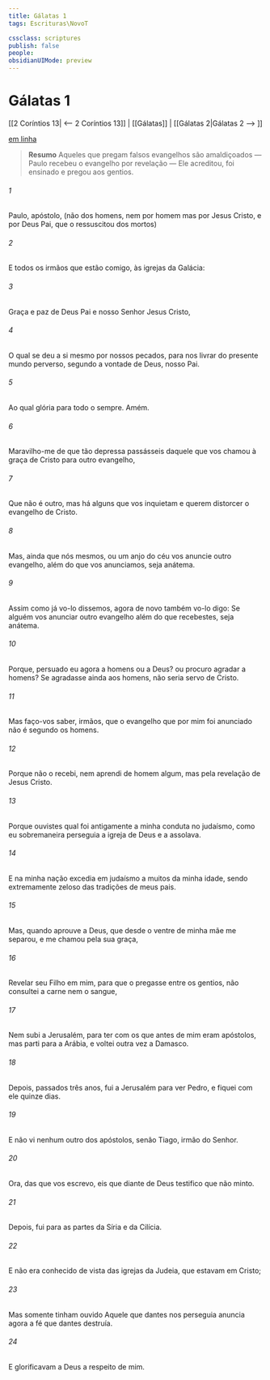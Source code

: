 ```yaml
---
title: Gálatas 1
tags: Escrituras\NovoT

cssclass: scriptures
publish: false
people:
obsidianUIMode: preview
---
```


# Gálatas 1
[[2 Coríntios 13| <-- 2 Coríntios 13]] | [[Gálatas]] | [[Gálatas 2|Gálatas 2 --> ]]

[em linha](https://churchofjesuschrist.org/study/scriptures/nt/gal/1?lang=por)

> __Resumo__
Aqueles que pregam falsos evangelhos são amaldiçoados — Paulo recebeu o evangelho por revelação — Ele acreditou, foi ensinado e pregou aos gentios.

###### 1 
Paulo, apóstolo, (não  dos homens, nem por homem  mas por Jesus Cristo, e por Deus Pai, que o ressuscitou dos mortos)

###### 2 
E todos os irmãos que estão comigo, às igrejas da Galácia:

###### 3 
Graça e paz de Deus Pai e  nosso Senhor Jesus Cristo,

###### 4 
O qual se deu a si mesmo por nossos pecados, para nos livrar do presente mundo perverso, segundo a vontade de Deus, nosso Pai.

###### 5 
Ao qual  glória para todo o sempre. Amém.

###### 6 
Maravilho-me de que tão depressa passásseis daquele que vos chamou à graça de Cristo para outro evangelho,

###### 7 
Que não é outro, mas há alguns que vos inquietam e querem distorcer o evangelho de Cristo.

###### 8 
Mas, ainda que nós mesmos, ou um anjo do céu vos anuncie outro evangelho, além do que  vos anunciamos, seja anátema.

###### 9 
Assim como já vo-lo dissemos, agora de novo também vo-lo digo: Se alguém vos anunciar outro evangelho além do que  recebestes, seja anátema.

###### 10 
Porque, persuado eu agora a homens ou a Deus? ou procuro agradar a homens? Se agradasse ainda aos homens, não seria servo de Cristo.

###### 11 
Mas faço-vos saber, irmãos, que o evangelho que por mim foi anunciado não é segundo os homens.

###### 12 
Porque não o recebi, nem aprendi de homem algum, mas pela revelação de Jesus Cristo.

###### 13 
Porque  ouvistes qual foi antigamente a minha conduta no judaísmo, como eu sobremaneira perseguia a igreja de Deus e a assolava.

###### 14 
E  na minha nação excedia em judaísmo a muitos da minha idade, sendo extremamente zeloso das tradições de meus pais.

###### 15 
Mas, quando aprouve a Deus, que desde o ventre de minha mãe me separou, e me chamou pela sua graça,

###### 16 
Revelar seu Filho em mim, para que o pregasse entre os gentios, não consultei a carne nem o sangue,

###### 17 
Nem subi a Jerusalém, para ter com os que  antes de mim eram apóstolos, mas parti para a Arábia, e voltei outra vez a Damasco.

###### 18 
Depois, passados três anos, fui a Jerusalém para ver Pedro, e fiquei com ele quinze dias.

###### 19 
E não vi nenhum outro dos apóstolos, senão Tiago, irmão do Senhor.

###### 20 
Ora,  das  que vos escrevo, eis que diante de Deus testifico que não minto.

###### 21 
Depois, fui para as partes da Síria e da Cilícia.

###### 22 
E não era conhecido de vista das igrejas da Judeia, que estavam em Cristo;

###### 23 
Mas somente tinham ouvido  Aquele que dantes nos perseguia anuncia agora a fé que dantes destruía.

###### 24 
E glorificavam a Deus a respeito de mim.

